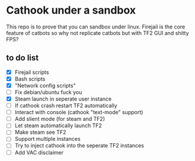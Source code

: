 # Cathook under a sandbox
This repo is to prove that you can sandbox under linux. Firejail is the core feature of catbots so why not replicate catbots but with TF2 GUI and shitty FPS?

## to do list
- [x] Firejail scripts
- [x] Bash scripts
- [x] "Network config scripts"
- [ ] Fix debian/ubuntu fuck you
- [x] Steam launch in seperate user instance
- [ ] If cathook crash restart TF2 automatically
- [ ] Interact with console (cathook "text-mode" support)
- [ ] Add slient mode (for steam and TF2)
- [ ] Let steam automatically launch TF2
- [ ] Make steam see TF2
- [ ] Support multiple instances
- [ ] Try to inject cathook into the seperate TF2 instances
- [ ] Add VAC disclaimer
